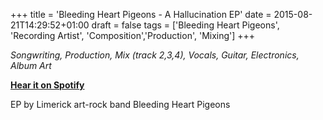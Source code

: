 +++
title = 'Bleeding Heart Pigeons - A Hallucination EP'
date = 2015-08-21T14:29:52+01:00
draft = false
tags = ['Bleeding Heart Pigeons', 'Recording Artist', 'Composition','Production', 'Mixing']
+++


*Songwriting, Production, Mix (track 2,3,4), Vocals, Guitar, Electronics, Album Art*

[**Hear it on Spotify**](https://open.spotify.com/album/4jOCXmD7Qcxtyp9FLtaE12?si=R6G_cRCBQkWUbX_HMxF8Yw) 


EP by Limerick art-rock band Bleeding Heart Pigeons

